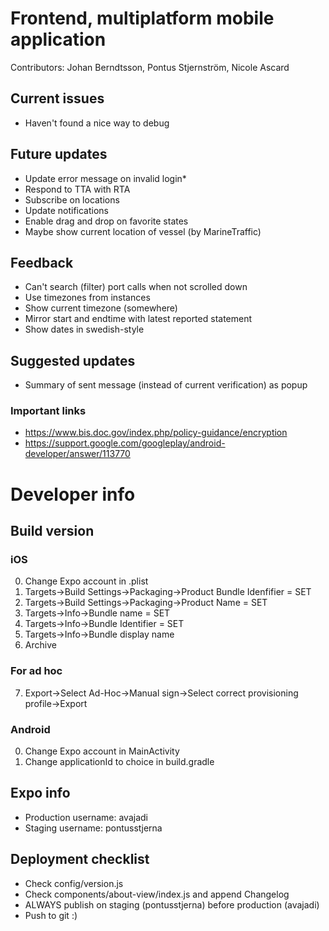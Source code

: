 # Frontend, multiplatform mobile application
Contributors: 
Johan Berndtsson, Pontus Stjernström, Nicole Ascard

## Current issues
* Haven't found a nice way to debug

## Future updates
* Update error message on invalid login*
* Respond to TTA with RTA
* Subscribe on locations
* Update notifications
* Enable drag and drop on favorite states
* Maybe show current location of vessel (by MarineTraffic)

## Feedback
* Can't search (filter) port calls when not scrolled down
* Use timezones from instances
* Show current timezone (somewhere)
* Mirror start and endtime with latest reported statement
* Show dates in swedish-style

## Suggested updates
* Summary of sent message (instead of current verification) as popup

### Important links
* https://www.bis.doc.gov/index.php/policy-guidance/encryption
* https://support.google.com/googleplay/android-developer/answer/113770

# Developer info
## Build version
### iOS
0. Change Expo account in .plist
1. Targets->Build Settings->Packaging->Product Bundle Idenfifier = SET
2. Targets->Build Settings->Packaging->Product Name = SET
3. Targets->Info->Bundle name = SET
4. Targets->Info->Bundle Identifier = SET
5. Targets->Info->Bundle display name
6. Archive
### For ad hoc
7. Export->Select Ad-Hoc->Manual sign->Select correct provisioning profile->Export

### Android
0. Change Expo account in MainActivity
1. Change applicationId to choice in build.gradle

## Expo info
* Production username: avajadi
* Staging username: pontusstjerna

## Deployment checklist
* Check config/version.js
* Check components/about-view/index.js and append Changelog
* ALWAYS publish on staging (pontusstjerna) before production (avajadi)
* Push to git :)